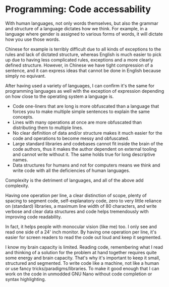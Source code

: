 # Programming: Code accessability

With human languages, not only words themselves, but also the grammar and
structure of a language dictates how we think. For example, in a language where
gender is assigned to various forms of words, it will dictate how you use those
words.

Chinese for example is terribly difficult due to all kinds of exceptions to the
rules and lack of dictated structure, whereas English is much easier to pick up
due to having less complicated rules, exceptions and a more clearly defined
structure. However, in Chinese we have tight compression of a sentence, and it
can express ideas that cannot be done in English because simply no equivant.

After having used a variety of languages, I can confirm it's the same for
programming languages as well with the exception of expression depending on
how close to the operating system a language is.

- Code one-liners that are long is more obfuscated than a language that forces
  you to make multiple simple sentences to explain the same concepts.
- Lines with many operations at once are more obfuscated than distributing
  them to multiple lines.
- No clear definition of data and/or structure makes it much easier for the
  code and operations to become messy and obfuscated.
- Large standard libraries and codebases cannot fit inside the brain of the
  code authors, thus it makes the author dependent on external tooling and
  cannot write without it. The same holds true for long descriptive names.
- Data structures for humans and not for computers means we think and write
  code with all the deficiencies of human languages.

Complexity is the detriment of languages, and all of the above add complexity.

Having one operation per line, a clear distinction of scope, plenty of spacing
to segment code, self-explanatory code, zero to very little reliance on
(standard) libraries, a maximum line width of 80 characters, and write verbose
and clear data structures and code helps tremendously with improving code
readability.

In fact, it helps people with monocular vision (like me) too. I only see and
read one side of a 24' inch monitor. By having one operation per line, it's
easier for screen readers to read the code out loud and keep it segmented.

I know my brain capacity is limited. Reading code, remembering what I read and
thinking of a solution for the problem at hand together requires quite some
energy and brain capacity. That's why it's important to keep it small,
structured and segmented. To write code like a machine, not like a human or use
fancy tricks/paradigms/libraries. To make it good enough that I can work on the
code in unmodded GNU Nano without code completion or syntax highlighting.
